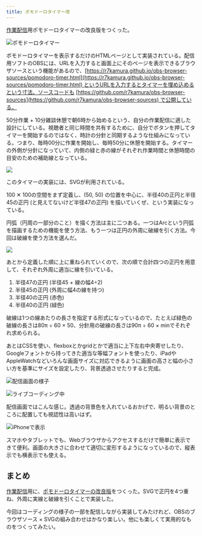 ```yaml
---
title: ポモドーロタイマー改
---
```

[作業配信](https://www.youtube.com/c/r7kamura)用ポモドーロタイマーの改良版をつくった。

![](https://lh6.googleusercontent.com/yqBpPHUcQ8Z3vyx-gk2xvFA2dElg0jI8xo3_9C95oHw6dzVLH0c8rA_yN4L1y9RPCd9VSjIuz_8TSZzhvGENR5_vDvqEh2YznravbOcA7Erv8c25JO5MpxFLMozjyPwiRAh64rD9Lmw5yjhpEULfF3VM-894XeJUbsPKkzIV1ldvezu05KzXTIDgl3YWTQ "ポモドーロタイマー")

ポモドーロタイマーを表示するだけのHTMLページとして実装されている。配信用ソフトのOBSには、URLを入力すると画面上にそのページを表示できるブラウザソースという機能があるので、[https://r7kamura.github.io/obs-browser-sources/pomodoro-timer.html](https://r7kamura.github.io/obs-browser-sources/pomodoro-timer.html) というURLを入力するとタイマーを埋め込めるという寸法。ソースコードも [https://github.com/r7kamura/obs-browser-sources](https://github.com/r7kamura/obs-browser-sources) で公開している。

50分作業 + 10分雑談休憩で朝6時から始めるという、自分の作業配信に適した設計にしている。視聴者と同じ時間を共有するために、自分でボタンを押してタイマーを開始するのではなく、時計の分針と同期するような仕組みになっている。つまり、毎時00分に作業を開始し、毎時50分に休憩を開始する。タイマーの外側が分針になっていて、内側の緑と赤の線がそれぞれ作業時間と休憩時間の目安のための補助線となっている。

![](https://lh5.googleusercontent.com/9eb_UZIhjRo1ojQhv7HFqYi4qinA_vS6fCSTCSqloJDOWv0Xy9mE4vRm-c6ZvnxpzLpeaPj4OhPr3YTw1MoUj2D3ceCoRxrCgyxM8oQaAyGhWeXoFs668AsUHG7dt8T86z49N2Lwl3r4U216bxbXoEH1OmQ1_6U1Q2gqEgxcH1x34l5CGBFoqMPVTuKNSQ)

このタイマーの実装には、SVGが利用されている。

100 ✕ 100の空間をまず定義し、(50, 50) の位置を中心に、半径40の正円と半径45の正円 (と見えてないけど半径47の正円) を描いていくぜ、という実装になっている。

円弧（円周の一部分のこと）を描く方法は主に二つある。一つはArcという円弧を描画するための機能を使う方法、もう一つは正円の外周に破線を引く方法。今回は破線を使う方法を選んだ。

![](https://lh4.googleusercontent.com/yG5KeA1X5bRCRL66JMsk3FM26NDcwNeJxiyZrUEIgdhL3g_ZtmXlznyFFtvhdAqM0LU8UZ7w2l6Cc_yatFM0Ac_kHNR5Mxw_RKtQmBTUuzmQ8Pbv-qYQrmkzHB07NaCgPQBXqFBeOCFghyW2MdoxKYgDpcnHTrAbDkKdSfd4jh1iwwzmwAtfwX72xNLH4w)

あとから定義した順に上に重ねられていくので、次の順で合計四つの正円を用意して、それぞれ外周に適当に線を引いている。

1.  半径47の正円 (半径45 + 線の幅4÷2)
2.  半径45の正円 (外周に幅4の線を持つ)
3.  半径40の正円 (赤色)
4.  半径40の正円 (緑色)

破線は1つの線あたりの長さを指定する形式になっているので、たとえば緑色の破線の長さは80π ÷ 60 × 50、分針用の破線の長さは90π ÷ 60 × minでそれぞれ求められる。

あとはCSSを使い、flexboxとかgridとかで適当に上下左右中央寄せしたり、Googleフォントから持ってきた適当な等幅フォントを使ったり、iPadやAppleWatchなどいろんな画面サイズに対応できるように画面の高さと幅の小さい方を基準にサイズを設定したり、背景透過させたりすると完成。

![](https://lh3.googleusercontent.com/rk5JNpZgK2Oyz4YnzjBooOL17b4nyPLa0Aw-A3hVNLPJetNK67E1NgwAU6_eBDukVlCrau8_F4bPpwY03QmLidzr8LoHMZk_zMkjxMisw6A_Q036mKRfCFfrXOFa8LiPAMAyMrHw_POVkD97TFCTwazFloDuwjShRubFqiHGzuaBiArW0T0ZG_E8WbsnWw "配信画面の様子")

![](https://lh5.googleusercontent.com/Nhb_9ytKRhGjLqRV2OZ9u9NcYNovk4QAuUotqA8HjIyOBudBLhK8B4Q1czHfur5eKFM_1hoMU-Fwc_38wa90J6ZE3teZN1fY6WpsmrXEN5fDk83xyVTaT-atqf2-qZY_qPUe9mqvePTrrNUknV3daqokZu_thRMAf1EFcpRNf6mmjWKSuP0w9UNawanQHQ "ライブコーディング中")

配信画面ではこんな感じ。透過の背景色を入れているおかげで、明るい背景のところに配置しても視認性は高いはず。

![](https://lh3.googleusercontent.com/yfoi9SWhqaAlpnX9UwxnHztDwmVKKRyqH8V53_yzCcSCgdLNpP-VmyMRZs7YCjMFe7r0cHI9ir-JKDja03sCZ0uwbue-js-OYPzEELEP92NV3P4pUtg7RRyvtvx5ckEhBrbP4S61EvnqKeYUlvtT6QYzIOyNlw8bApT_AVS2WJRGxeX9HsNBBZAQrZevKA "iPhoneで表示")

スマホやタブレットでも、Webブラウザからアクセスするだけで簡単に表示できて便利。画面の大きさに合わせて適切に変形するようになっているので、縦表示でも横表示でも使える。

まとめ
---

[作業配信](https://www.youtube.com/c/r7kamura)用に、[ポモドーロタイマーの改良版](https://github.com/r7kamura/obs-browser-sources)をつくった。SVGで正円を4つ重ね、外周に実線と破線を引くことで実装した。

今回はコーディングの様子の一部を配信しながら実装してみたけれど、OBSのブラウザソース × SVGの組み合わせはかなり楽しい。他にも楽しくて実用的なものをつくってみたい。
